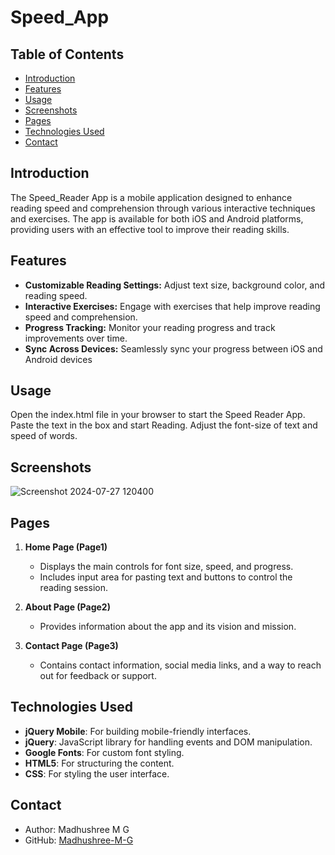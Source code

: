 # Speed_App
## Table of Contents
- [Introduction](#introduction)
- [Features](#features)
- [Usage](#usage)
- [Screenshots](#screenshots)
- [Pages](#pages)
- [Technologies Used](#technologies-used)
- [Contact](#contact)

## Introduction

The Speed_Reader App is a mobile application designed to enhance reading speed and comprehension through various interactive techniques and exercises. The app is available for both iOS and Android platforms, providing users with an effective tool to improve their reading skills.

## Features

- **Customizable Reading Settings:** Adjust text size, background color, and reading speed.
- **Interactive Exercises:** Engage with exercises that help improve reading speed and comprehension.
- **Progress Tracking:** Monitor your reading progress and track improvements over time.
- **Sync Across Devices:** Seamlessly sync your progress between iOS and Android devices

## Usage
   Open the index.html file in your browser to start the Speed Reader App.
   Paste the text in the box and start Reading.
   Adjust the font-size of text and speed of words.
   
## Screenshots
![Screenshot 2024-07-27 120400](https://github.com/user-attachments/assets/d7501818-f6a8-4ad1-8614-42f3922500f9)

## Pages

1. **Home Page (Page1)**
   - Displays the main controls for font size, speed, and progress.
   - Includes input area for pasting text and buttons to control the reading session.

2. **About Page (Page2)**
   - Provides information about the app and its vision and mission.

3. **Contact Page (Page3)**
   - Contains contact information, social media links, and a way to reach out for feedback or support.

## Technologies Used

- **jQuery Mobile**: For building mobile-friendly interfaces.
- **jQuery**: JavaScript library for handling events and DOM manipulation.
- **Google Fonts**: For custom font styling.
- **HTML5**: For structuring the content.
- **CSS**: For styling the user interface.

## Contact
* Author: Madhushree M G
* GitHub: [Madhushree-M-G](https://github.com/Madhushree-M-G)

